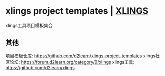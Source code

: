 # xlings project templates | [XLINGS](https://github.com/d2learn/xlings)

xlings工具项目模板集合

## 其他

项目模板仓库: https://github.com/d2learn/xlings-project-templates
xlings社区论坛: https://forum.d2learn.org/category/9/xlings
xlings工具: https://github.com/d2learn/xlings